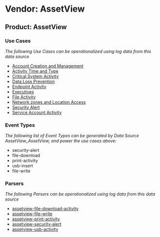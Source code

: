 Vendor: AssetView
=================
Product: AssetView
------------------

### Use Cases

_The following Use Cases can be operationalized using log data from this data source_

* [Account Creation and Management](../UseCases/usecase_account_creation_and_management.md)
* [Activity Time  and Type](../UseCases/usecase_activity_time__and_type.md)
* [Critical System Activity](../UseCases/usecase_critical_system_activity.md)
* [Data Loss Prevention](../UseCases/usecase_data_loss_prevention.md)
* [Endpoint Activity](../UseCases/usecase_endpoint_activity.md)
* [Executives](../UseCases/usecase_executives.md)
* [File Activity](../UseCases/usecase_file_activity.md)
* [Network zones and Location Access](../UseCases/usecase_network_zones_and_location_access.md)
* [Security Alert](../UseCases/usecase_security_alert.md)
* [Service Account Activity](../UseCases/usecase_service_account_activity.md)


### Event Types

_The following list of Event Types can be generated by Data Source AssetView_AssetView, and power the use cases above:_

- security-alert
- file-download
- print-activity
- usb-insert
- file-write


### Parsers

_The following Parsers can be operationalized using log data from this data source_

* [assetview-file-download-activity](../Parsers/parserContent_assetview-file-download-activity.md)
* [assetview-file-write](../Parsers/parserContent_assetview-file-write.md)
* [assetview-print-activity](../Parsers/parserContent_assetview-print-activity.md)
* [assetview-security-alert](../Parsers/parserContent_assetview-security-alert.md)
* [assetview-usb-activity](../Parsers/parserContent_assetview-usb-activity.md)
